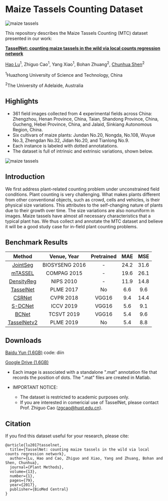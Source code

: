 # Maize Tassels Counting Dataset
![maize tassels](maize_tassels.png)

This repository describes the Maize Tassels Counting (MTC) dataset presented in our work:

**[TasselNet: counting maize tassels in the wild via local counts regression network](https://plantmethods.biomedcentral.com/track/pdf/10.1186/s13007-017-0224-0)**

[Hao Lu](https://sites.google.com/site/poppinace/)<sup>1</sup>, Zhiguo Cao<sup>1</sup>, Yang Xiao<sup>1</sup>, Bohan Zhuang<sup>2</sup>, [Chunhua Shen](http://cs.adelaide.edu.au/~chhshen/)<sup>2</sup>

<sup>1</sup>Huazhong University of Science and Technology, China

<sup>2</sup>The University of Adelaide, Australia

## Highlights
- 361 field images collected from 4 experimental fields across China: Zhengzhou, Henan Province, China, Taian, Shandong Province, China, Gucheng, Hebei Province, China, and Jalaid, Sinkiang Autonomous Region, China.
- Six cultivars of maize plants: Jundan No.20, Nongda, No.108, Wuyue No.3, Zhengdan No.32, Jidan No.20, and Tianlong No.9.
- Each instance is labeled with dotted annotatations.
- The dataset is full of intrinsic and extrinsic variations, shown below.

![maize tassels](challenges.jpg)

## Introduction
We first address plant-related counting problem under unconstrained field conditions. Plant counting is very challenging. What makes plants different from other conventional objects, such as crowd, cells and vehicles, is their physical size variations. This attributes to the self-changing nature of plants due to their growth over time. The size variations are also nonuniform in images. Maize tassels have almost all necessary characteristics that a typical plant has. We thus collect and annotate the MTC dataset and believe it will be a good study case for in-field plant counting problems.

## Benchmark Results
| Method        | Venue, Year           | Pretrained    | MAE   | MSE    |
| :--:          | :--:                  | :--:          | :--:  | :--:   |
| [JointSeg](https://www.sciencedirect.com/science/article/abs/pii/S1537511015304438)      | BIOSYSENG 2016        | -             | 24.2  | 31.6   | 
| [mTASSEL](https://www.sciencedirect.com/science/article/pii/S0168169915002537)       | COMPAG 2015           | -             | 19.6  | 26.1   |
| [DensityReg](http://papers.nips.cc/paper/4043-learning-to-count-objects-in-images)    | NIPS 2010 | - | 11.9 | 14.8 |
| [TasselNet](https://link.springer.com/article/10.1186/s13007-019-0537-2)         | PLME 2017            | No         | 6.6  | 9.6   |
| [CSRNet](http://openaccess.thecvf.com/content_cvpr_2018/html/Li_CSRNet_Dilated_Convolutional_CVPR_2018_paper.html) | CVPR 2018 | VGG16 | 9.4 | 14.4 |
| [S-DCNet](http://openaccess.thecvf.com/content_ICCV_2019/html/Xiong_From_Open_Set_to_Closed_Set_Counting_Objects_by_Spatial_ICCV_2019_paper.html) | ICCV 2019 | VGG16 | 5.6 | 9.1 |
| [BCNet](https://ieeexplore.ieee.org/abstract/document/8846229)         | TCSVT 2019            | VGG16         | 5.4  | 9.6   |
| [TasselNetv2](https://link.springer.com/article/10.1186/s13007-019-0537-2)         | PLME 2019            | No         | 5.4  | 8.8   |

## Downloads
[Baidu Yun (1.6GB)](https://pan.baidu.com/s/1LL9tXKHvpisDENGOsP7zWw) code: diin

[Google Drive (1.6GB)](https://drive.google.com/open?id=0B3VP9kTetyv1OXhDdTBwUER2NGM)

* Each image is associated with a standalone ".mat" annotation file that records the position of dots. The ".mat" files are created in Matlab.

* IMPORTANT NOTICE:
    - The dataset is restricted to academic purposes only.
    - If you are interested in comericial use of TasselNet, please contact Prof. Zhiguo Cao (zgcao@hust.edu.cn).

## Citation
If you find this dataset useful for your research, please cite:
```
@article{lu2017tasselnet,
  title={TasselNet: counting maize tassels in the wild via local counts regression network},
  author={Lu, Hao and Cao, Zhiguo and Xiao, Yang and Zhuang, Bohan and Shen, Chunhua},
  journal={Plant Methods},
  volume={13},
  number={1},
  pages={79},
  year={2017},
  publisher={BioMed Central}
}
```
